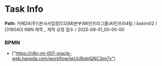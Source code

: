 # Task Info

**Path:** 카페24(주)\본사사업장\[CG]MI본부\MI인프라그룹\AI인프라4팀 / bskim02 / [319040] N8N 제작 _ 제작 요청 접수 / 2025-09-01_00-00-00

### BPMN
- ["https://n8n-mi-007-oracle-web.hanpda.com/workflow/lwUUBqbjQNC3im7x"]

